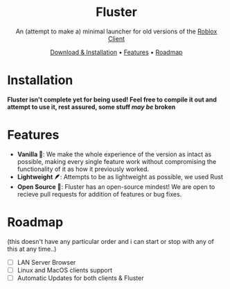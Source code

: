 <div align="center">

  # Fluster
  An (attempt to make a) minimal launcher for old versions of the [Roblox Client](https://www.roblox.com/) 
  <br>

  [Download & Installation](#installation) • [Features](#features) • [Roadmap](#roadmap)
  
</div>

# Installation
**Fluster isn't complete yet for being used! Feel free to compile it out and attempt to use it, rest assured, some stuff *may be* broken** 

# Features
- **Vanilla 🍦**: We make the whole experience of the version as intact as possible, making every single feature work without compromising the functionality of it as how it previously worked.
- **Lightweight 🪶**: Attempts to be as lightweight as possible, we used Rust
- **Open Source 🌸**: Fluster has an open-source mindest! We are open to recieve pull requests for addition of features or bug fixes.

# Roadmap
(this doesn't have any particular order and i can start or stop with any of this at any time..)

- [ ] LAN Server Browser
- [ ] Linux and MacOS clients support
- [ ] Automatic Updates for both clients & Fluster